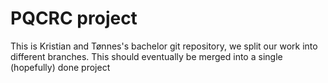 # PQCRC project

This is Kristian and Tønnes's bachelor git repository, we split our work into different branches.
This should eventually be merged into a single (hopefully) done project